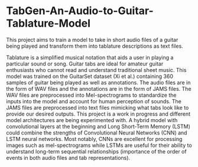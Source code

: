 # TabGen-An-Audio-to-Guitar-Tablature-Model

This project aims to train a model to take in short audio files of a guitar being played and transform them into tablature descriptions as text files. 

Tablature is a simplified musical notation that aids a user in playing a particular sound or song. Guitar tabs are ideal for amateur guitar enthusiasts who cannot read and understand traditional sheet music. This model was trained on the GuitarSet dataset (Xi et al.) containing 360 samples of guitar being played as well as annotations. The audio files are in the form of WAV files and the annotations are in the form of JAMS files. The WAV files are preprocessed into Mel-spectrograms to standardize the inputs into the model and account for human perception of sounds. The JAMS files are preprocessed into text files mimicking what tabs look like to provide our desired outputs. This project is a work in progress and different model architectures are being experimented with. A hybrid model with convolutional layers at the beginning and Long Short-Term Memory (LSTM) could combine the strengths of Convolutional Neural Networks (CNN) and LSTM neural networks. Most notably, CNNs are excellent for processing images such as mel-spectrograms while LSTMs are useful for their ability to understand long-term sequential relationships (importance of the order of events in both audio files and tab representations).​
